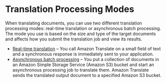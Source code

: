 # Translation Processing Modes<a name="processing"></a>

When translating documents, you can use two different translation processing modes: real\-time translation or asynchronous batch processing\. The mode you use is based on the size and type of the target documents and affects how you submit the translation job and view its results\.
+ [Real\-time translation](sync.md) – You call Amazon Translate on a small field of text and a synchronous response is immediately sent to your application\.
+ [Asynchronous batch processing](async.md) – You put a collection of documents in an Amazon Simple Storage Service \(Amazon S3\) bucket and start an asynchronous processing job to translate them\. Amazon Translate sends the translated output document to a specified Amazon S3 bucket\.
